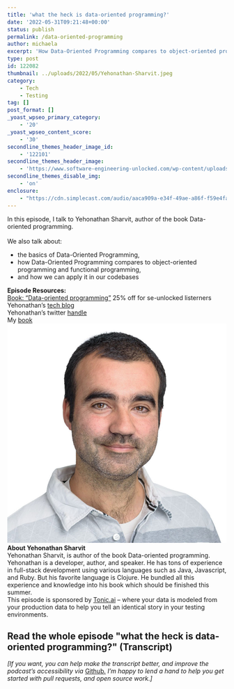 ```yaml
---
title: 'what the heck is data-oriented programming?'
date: '2022-05-31T09:21:48+00:00'
status: publish
permalink: /data-oriented-programming
author: michaela
excerpt: 'How Data-Oriented Programming compares to object-oriented programming and functional programming,'
type: post
id: 122082
thumbnail: ../uploads/2022/05/Yehonathan-Sharvit.jpeg
category:
    - Tech
    - Testing
tag: []
post_format: []
_yoast_wpseo_primary_category:
    - '20'
_yoast_wpseo_content_score:
    - '30'
secondline_themes_header_image_id:
    - '122101'
secondline_themes_header_image:
    - 'https://www.software-engineering-unlocked.com/wp-content/uploads/2022/05/Yehonathan-Sharvit_Background.jpg'
secondline_themes_disable_img:
    - 'on'
enclosure:
    - "https://cdn.simplecast.com/audio/aaca909a-e34f-49ae-a86f-f59e4fa807f0/episodes/6f454467-1399-41bc-b3a1-4d6bd6ce78f1/audio/b4bddaf6-3167-438c-a3f2-4c1639e5ae15/default_tc.mp3\n26683173\naudio/mpeg\na:2:{s:8:\"duration\";s:8:\"00:27:48\";s:8:\"explicit\";s:1:\"0\";}"
---
```


<div class="episode-about">
In this episode, I talk to Yehonathan Sharvit, author of the book Data-oriented programming.
<br/> <br/>We also talk about:
<ul>
<li> the basics of Data-Oriented Programming,</li>
<li> how Data-Oriented Programming compares to object-oriented programming and functional programming,</li>
<li> and how we can apply it in our codebases</li>
</ul>
</div>
<div class=" episode-links">
<b>Episode Resources:</b><br/>
<a href="https://www.manning.com/books/data-oriented-programming?utm_source=podcast&utm_medium=organic&utm_campaign=book_sharvit2_data_1_29_21&utm_content=seunlocked">Book: “Data-oriented programming”</a> 25% off for se-unlocked listerners<br/> 
Yehonathan’s <a href="https://blog.klipse.tech/">tech blog</a><br/>
Yehonathan’s twitter <a href="https://twitter.com/viebel">handle</a><br/>
My <a href="https://www.manning.com/books/data-oriented-programming?utm_source=viebel&utm_medium=affiliate&utm_campaign=book_sharvit2_data_1_29_21&a_aid=viebel&a_bid=d5b546b7">book</a><br/>
</div>

<div class="row pt-2 align-items-center">
<div class="col-4 guest-picture">
<img src="../uploads/2022/05/Yehonathan-Sharvit.jpeg" alt="Picture of Yehonathan Sharvit"/>
</div>
<div class="col-8 guest-about">
<b>About Yehonathan Sharvit</b><br/>
Yehonathan Sharvit, is author of the book Data-oriented programming. Yehonathan is a developer, author, and speaker. He has tons of experience in full-stack development using various languages such as Java, Javascript, and Ruby. But his favorite language is Clojure. He bundled all this experience and knowledge into his book which should be finished this summer.
</div>
</div>

<div class="sponsorship">
This episode is sponsored by <a href="https://www.tonic.ai/?ref=se-unlocked">Tonic.ai</a> – where your data is modeled from your production data to help you tell an identical story in your testing environments.
</div> 

## Read the whole episode "what the heck is data-oriented programming?" (Transcript)

_\[If you want, you can help make the transcript better, and improve the podcast’s accessibility via_ [Github](https://github.com/mgreiler/se-unlocked/tree/master/Transcripts)_[.](https://github.com/mgreiler/se-unlocked/tree/master/Transcripts) I’m happy to lend a hand to help you get started with pull requests, and open source work.\]_